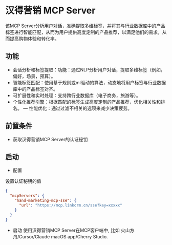 # 汉得营销 MCP Server

该MCP Server分析用户对话，准确提取多维标签，并将其与行业数据库中的产品标签进行智能匹配，从而为用户提供高度定制的产品推荐，以满足他们的需求，从而提高购物体验和转化率。

## 功能

- 会话分析和标签提取：功能：通过NLP分析用户对话，提取多维标签（例如，偏好，场景，预算）。
- 智能标签匹配：使用基于规则或ml驱动的算法，动态地将用户标签与行业数据库中的产品标签对齐。
- 可扩展性和实时处理：支持跨行业数据库（电子商务，旅游等）。
- 个性化推荐引擎：根据匹配的标签生成高度定制的产品推荐，优化相关性和排名。
— 性能优化：通过过滤不相关的选项来减少决策疲劳。

## 前置条件

- 获取汉得营销MCP Server的认证秘钥

## 启动

- 配置

设置认证秘钥的值

```json
{
  "mcpServers": {
    "hand-marketing-mcp-sse": {
      "url": "https://mcp.linkcrm.cn/sse?key=xxxxx"
    }
  }
}
```

- 启动
使用汉得营销MCP Server在MCP客户端中, 比如 火山方舟/Cursor/Claude macOS app/Cherry Studio.
